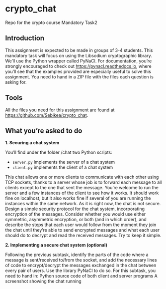 # crypto_chat
Repo for the crypto course Mandatory Task2


## Introduction
This assignment is expected to be made in groups of 3-4 students.
This mandatory task will focus on using the Libsodium cryptographic library. We’ll use the Python wrapper called PyNaCl. For documentation, you’re strongly encouraged to check out  https://pynacl.readthedocs.io, where you’ll see that the examples provided are especially useful to solve this assignment. 
You need to hand in a ZIP file with the files each question is asking for.

## Tools
All the files you need for this assignment are found at https://github.com/Sebikea/crypto_chat.


## What you’re asked to do

**1. Securing a chat system**

You’ll find under the folder /chat two Python scripts:
- `server.py` implements the server of a chat system
- `client.py` implements the client of a chat system

This chat allows one or more clients to communicate with each other using TCP sockets, thanks to a server whose job is to forward each message to all clients except to the one that sent the message. You’re welcome to run the server and a few instances of the client to see how it works. It should work fine on localhost, but it also works fine if several of you are running the instances within the same network.
As it is right now, the chat is not secure. Design a simple security protocol for the chat system, incorporating encryption of the messages. Consider whether you would use either symmetric, asymmetric encryption, or both (and in which order), and describe the steps that each user would follow from the moment they join the chat until they’re able to send encrypted messages and what each user should do to decrypt and read the received messages. Try to keep it simple.

**2. Implementing a secure chat system (optional)**

Following the previous subtask, identify the parts of the code where a message is sent/received to/from the socket, and add the necessary lines of code to encrypt/decrypt the messages exchanged in the chat between every pair of users. Use the library PyNaCl to do so.
For this subtask, you need to hand in:
Python source code of both client and server programs
A screenshot showing the chat running
